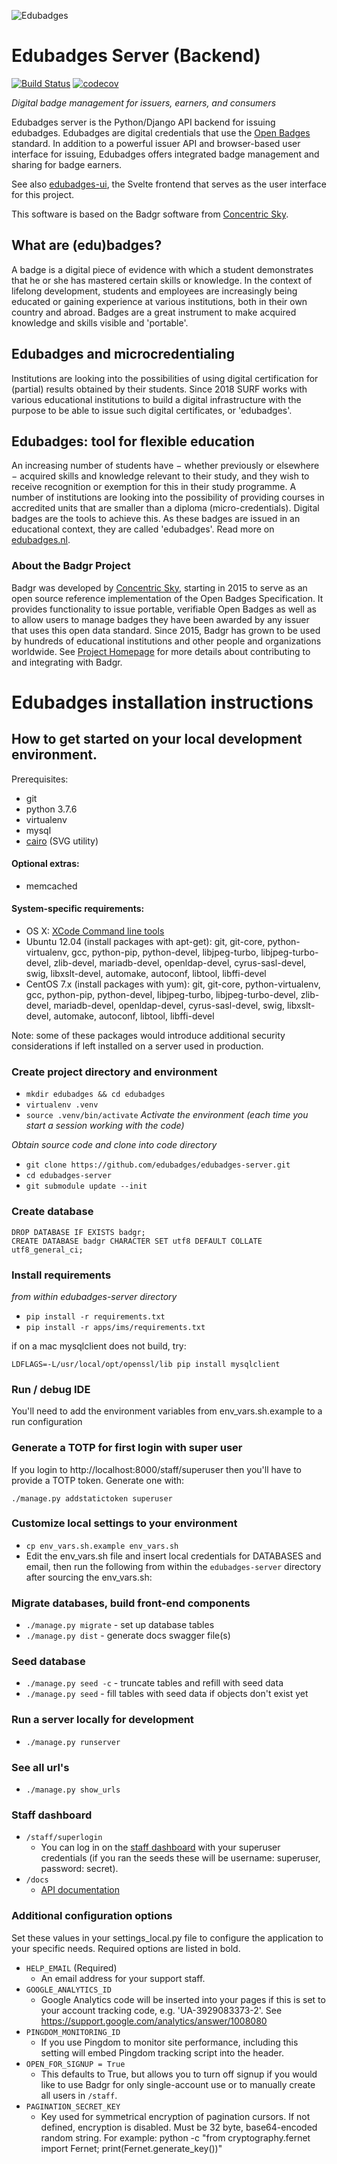 ![Edubadges](logo.png)
# Edubadges Server (Backend)

[![Build Status](https://travis-ci.com/edubadges/edubadges-server.svg?branch=master)](https://travis-ci.com/edubadges/edubadges-server)
[![codecov](https://codecov.io/gh/edubadges/edubadges-server/branch/master/graph/badge.svg)](https://codecov.io/gh/edubadges/edubadges-server)

*Digital badge management for issuers, earners, and consumers*

Edubadges server is the Python/Django API backend for issuing edubadges. Edubadges are digital credentials that use the [Open Badges](https://openbadges.org/) standard. In addition to a powerful issuer API and browser-based user interface for issuing, Edubadges offers integrated badge management and sharing for badge earners.

See also [edubadges-ui](https://github.com/edubadges/edubadges-ui), the Svelte frontend that serves as the user interface for this project.

This software is based on the Badgr software from [Concentric Sky](https://github.com/concentricsky/).

## What are (edu)badges?
A badge is a digital piece of evidence with which a student demonstrates that he or she has mastered certain skills or knowledge. In the context of lifelong development, students and employees are increasingly being educated or gaining experience at various institutions, both in their own country and abroad. Badges are a great instrument to make acquired knowledge and skills visible and 'portable'.

## Edubadges and microcredentialing
Institutions are looking into the possibilities of using digital certification for (partial) results obtained by their students. Since 2018 SURF works with various educational institutions to build a digital infrastructure with the purpose to be able to issue such digital certificates, or 'edubadges'.

## Edubadges: tool for flexible education
An increasing number of students have − whether previously or elsewhere − acquired skills and knowledge relevant to their study, and they wish to receive recognition or exemption for this in their study programme. A number of institutions are looking into the possibility of providing courses in accredited units that are smaller than a diploma (micro-credentials). Digital badges are the tools to achieve this. As these badges are issued in an educational context, they are called 'edubadges'.
Read more on [edubadges.nl](https://www.surf.nl/en/edubadges-national-approach-to-badges-in-education).

### About the Badgr Project
Badgr was developed by [Concentric Sky](https://concentricsky.com), starting in 2015 to serve as an open source reference implementation of the Open Badges Specification. It provides functionality to issue portable, verifiable Open Badges as well as to allow users to manage badges they have been awarded by any issuer that uses this open data standard. Since 2015, Badgr has grown to be used by hundreds of educational institutions and other people and organizations worldwide. See [Project Homepage](https://badgr.org) for more details about contributing to and integrating with Badgr.

# Edubadges installation instructions
## How to get started on your local development environment.
Prerequisites:

* git
* python 3.7.6
* virtualenv
* mysql
* [cairo](https://www.cairographics.org/download/) (SVG utility)

#### Optional extras:

* memcached

#### System-specific requirements:
* OS X: [XCode Command line tools](http://osxdaily.com/2014/02/12/install-command-line-tools-mac-os-x/)
* Ubuntu 12.04 (install packages with apt-get): git, git-core, python-virtualenv, gcc, python-pip, python-devel, libjpeg-turbo, libjpeg-turbo-devel, zlib-devel, mariadb-devel, openldap-devel, cyrus-sasl-devel, swig, libxslt-devel, automake, autoconf, libtool, libffi-devel
* CentOS 7.x (install packages with yum): git, git-core, python-virtualenv, gcc, python-pip, python-devel, libjpeg-turbo, libjpeg-turbo-devel, zlib-devel, mariadb-devel, openldap-devel, cyrus-sasl-devel, swig, libxslt-devel, automake, autoconf, libtool, libffi-devel

Note: some of these packages would introduce additional security considerations if left installed on a server used in production.

### Create project directory and environment

* `mkdir edubadges && cd edubadges`
* `virtualenv .venv`
* `source .venv/bin/activate` *Activate the environment (each time you start a session working with the code)*

*Obtain source code and clone into code directory*

* `git clone https://github.com/edubadges/edubadges-server.git`
* `cd edubadges-server`
* `git submodule update --init`

### Create database
```
DROP DATABASE IF EXISTS badgr;
CREATE DATABASE badgr CHARACTER SET utf8 DEFAULT COLLATE utf8_general_ci;
```

### Install requirements
*from within edubadges-server directory*

* `pip install -r requirements.txt`
* `pip install -r apps/ims/requirements.txt`

if on a mac mysqlclient does not build, try:
```
LDFLAGS=-L/usr/local/opt/openssl/lib pip install mysqlclient
```
### Run / debug IDE
You'll need to add the environment variables from env_vars.sh.example to a run configuration

### Generate a TOTP for first login with super user
If you login to http://localhost:8000/staff/superuser then you'll have to provide a TOTP token. Generate one with:
```
./manage.py addstatictoken superuser
```

### Customize local settings to your environment
* `cp env_vars.sh.example env_vars.sh`
* Edit the env_vars.sh file and insert local credentials for DATABASES and email, then run the following from within the `edubadges-server` directory after sourcing the env_vars.sh:

### Migrate databases, build front-end components
* `./manage.py migrate` - set up database tables
* `./manage.py dist` - generate docs swagger file(s)

### Seed database
* `./manage.py seed -c` - truncate tables and refill with seed data
* `./manage.py seed` - fill tables with seed data if objects don't exist yet

### Run a server locally for development
* `./manage.py runserver`

### See all url's
* `./manage.py show_urls`

### Staff dashboard
* `/staff/superlogin`
    * You can log in on the [staff dashboard](http://localhost:8000/staff/superlogin) with your superuser credentials (if you ran the seeds these will be username: superuser, password: secret).
* `/docs`
    * [API documentation](http://localhost:8000/docs)

### Additional configuration options
Set these values in your settings_local.py file to configure the application to your specific needs. Required options are listed in bold.
* `HELP_EMAIL` (Required)
  - An email address for your support staff.
* `GOOGLE_ANALYTICS_ID`
  - Google Analytics code will be inserted into your pages if this is set to your account tracking code, e.g. 'UA-3929083373-2'. See https://support.google.com/analytics/answer/1008080
* `PINGDOM_MONITORING_ID`
  - If you use Pingdom to monitor site performance, including this setting will embed Pingdom tracking script into the header.
* `OPEN_FOR_SIGNUP = True`
  - This defaults to True, but allows you to turn off signup if you would like to use Badgr for only single-account use or to manually create all users in `/staff`.
* `PAGINATION_SECRET_KEY`
  - Key used for symmetrical encryption of pagination cursors.  If not defined, encryption is disabled.  Must be 32 byte, base64-encoded random string.  For example: python -c "from cryptography.fernet import Fernet; print(Fernet.generate_key())"
